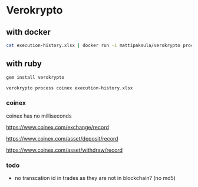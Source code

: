 # Verokrypto

## with docker

```bash
cat execution-history.xlsx | docker run -i mattipaksula/verokrypto process coinex -
```

## with ruby

```bash
gem install verokrypto
```

```bash
verokrypto process coinex execution-history.xlsx
```

### coinex

coinex has no milliseconds

https://www.coinex.com/exchange/record

https://www.coinex.com/asset/deposit/record

https://www.coinex.com/asset/withdraw/record


### todo

* no transcation id in trades as they are not in blockchain? (no md5)
